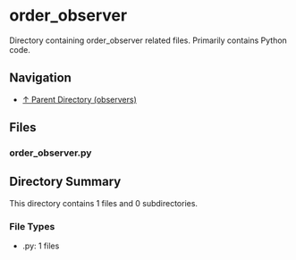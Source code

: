 # order_observer

Directory containing order_observer related files. Primarily contains Python code.

## Navigation

* [↑ Parent Directory (observers)](../README.md)

## Files

### order_observer.py




## Directory Summary

This directory contains 1 files and 0 subdirectories.

### File Types

* .py: 1 files

